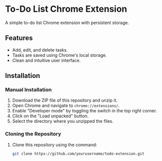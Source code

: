 # To-Do List Chrome Extension

A simple to-do list Chrome extension with persistent storage.

## Features
- Add, edit, and delete tasks.
- Tasks are saved using Chrome's local storage.
- Clean and intuitive user interface.

## Installation

### Manual Installation

1. Download the ZIP file of this repository and unzip it.
2. Open Chrome and navigate to `chrome://extensions/`.
3. Enable "Developer mode" by toggling the switch in the top right corner.
4. Click on the "Load unpacked" button.
5. Select the directory where you unzipped the files.

### Cloning the Repository

1. Clone this repository using the command:
   ```bash
   git clone https://github.com/yourusername/todo-extension.git

